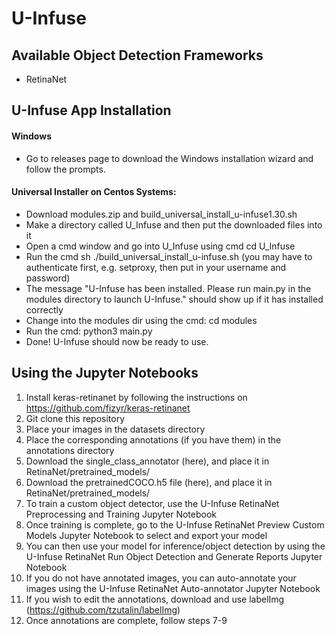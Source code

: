 # U-Infuse

## Available Object Detection Frameworks
* RetinaNet

## U-Infuse App Installation

#### Windows
* Go to releases page to download the Windows installation wizard and follow the prompts.

#### Universal Installer on Centos Systems:
 * Download modules.zip and build_universal_install_u-infuse1.30.sh
 * Make a directory called U_Infuse and then put the downloaded files into it
 * Open a cmd window and go into U_Infuse using cmd cd U_Infuse
 * Run the cmd sh ./build_universal_install_u-infuse.sh (you may have to authenticate first, e.g. setproxy, then put in your username and password)
 * The message "U-Infuse has been installed. Please run main.py in the modules directory to launch U-Infuse." should show up if it has installed correctly
 * Change into the modules dir using the cmd: cd modules
 * Run the cmd: python3 main.py
 * Done! U-Infuse should now be ready to use.
 
 ## Using the Jupyter Notebooks
  1. Install keras-retinanet by following the instructions on https://github.com/fizyr/keras-retinanet
  2. Git clone this repository
  3. Place your images in the datasets directory
  4. Place the corresponding annotations (if you have them) in the annotations directory
  5. Download the single_class_annotator (here), and place it in RetinaNet/pretrained_models/
  6. Download the pretrainedCOCO.h5 file (here), and place it in RetinaNet/pretrained_models/
  7. To train a custom object detector, use the U-Infuse RetinaNet Preprocessing and Training Jupyter Notebook 
  8. Once training is complete, go to the U-Infuse RetinaNet Preview Custom Models Jupyter Notebook to select and export your model
  9. You can then use your model for inference/object detection by using the U-Infuse RetinaNet Run Object Detection and Generate Reports Jupyter Notebook
  10. If you do not have annotated images, you can auto-annotate your images using the U-Infuse RetinaNet Auto-annotator Jupyter Notebook
  11. If you wish to edit the annotations, download and use labelImg (https://github.com/tzutalin/labelImg)
  12. Once annotations are complete, follow steps 7-9
  
